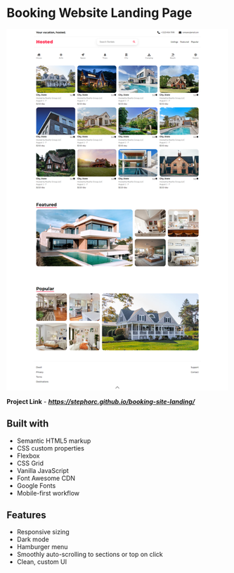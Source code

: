 # Booking Website Landing Page

![Hosted - Desktop Version](https://github.com/stephorc/booking-site-landing/blob/main/Hosted-desktop.png)

**Project Link** - ***https://stephorc.github.io/booking-site-landing/***

## Built with

- Semantic HTML5 markup
- CSS custom properties
- Flexbox
- CSS Grid
- Vanilla JavaScript
- Font Awesome CDN
- Google Fonts
- Mobile-first workflow

## Features

- Responsive sizing
- Dark mode
- Hamburger menu
- Smoothly auto-scrolling to sections or top on click
- Clean, custom UI